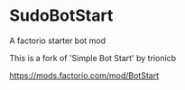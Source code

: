 # SudoBotStart

A factorio starter bot mod

This is a fork of 'Simple Bot Start' by trionicb

https://mods.factorio.com/mod/BotStart
